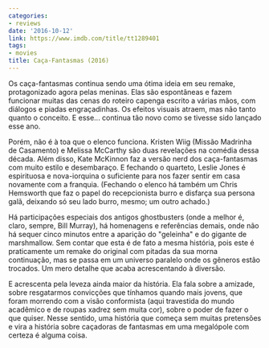 ```yaml
---
categories:
- reviews
date: '2016-10-12'
link: https://www.imdb.com/title/tt1289401
tags:
- movies
title: Caça-Fantasmas (2016)
---
```


Os caça-fantasmas continua sendo uma ótima ideia em seu remake, protagonizado agora pelas meninas. Elas são espontâneas e fazem funcionar muitas das cenas do roteiro capenga escrito a várias mãos, com diálogos e piadas engraçadinhas. Os efeitos visuais atraem, mas não tanto quanto o conceito. E esse... continua tão novo como se tivesse sido lançado esse ano.

Porém, não é à toa que o elenco funciona. Kristen Wiig (Missão Madrinha de Casamento) e Melissa McCarthy são duas revelações na comédia dessa década. Além disso, Kate McKinnon faz a versão nerd dos caça-fantasmas com muito estilo e desembaraço. E fechando o quarteto, Leslie Jones é espirituosa e nova-iorquina o suficiente para nos fazer sentir em casa novamente com a franquia. (Fechando o elenco há também um Chris Hemsworth que faz o papel do recepcionista burro e disfarça sua persona galã, deixando só seu lado burro, mesmo; um outro achado.)

Há participações especiais dos antigos ghostbusters (onde a melhor é, claro, sempre, Bill Murray), há homenagens e referências demais, onde não há sequer cinco minutos entre a aparição do "geleinha" e do gigante de marshmallow. Sem contar que esta é de fato a mesma história, pois este é praticamente um remake do original com pitadas da sua morna continuação, mas se passa em um universo paralelo onde os gêneros estão trocados. Um mero detalhe que acaba acrescentando à diversão.

E acrescenta pela leveza ainda maior da história. Ela fala sobre a amizade, sobre resgatarmos convicções que tínhamos quando mais jovens, que foram morrendo com a visão conformista (aqui travestida do mundo acadêmico e de roupas xadrez sem muita cor), sobre o poder de fazer o que quiser. Nesse sentido, uma história que começa sem muitas pretensões e vira a história sobre caçadoras de fantasmas em uma megalópole com certeza é alguma coisa.
